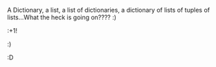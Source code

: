 A Dictionary, a list, a list of dictionaries, a dictionary of lists of tuples of lists...What the heck is going on???? :)

:+1!

:)

:D


